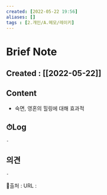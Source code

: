 ```yaml
---
created: [2022-05-22 19:56]
aliases: []
tags : [2.개인/A.메모/레이키]
---
```


# Brief Note
## Created : [[2022-05-22]]
## Content
- 숙면, 영혼의 힐링에 대해 효과적

## ⏱Log
	-

## 의견
	-


📙출처 :
URL :